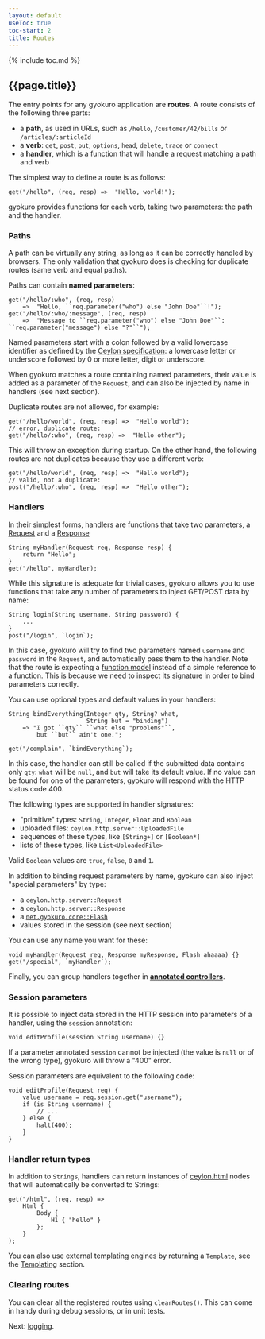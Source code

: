 ```yaml
---
layout: default
useToc: true
toc-start: 2
title: Routes
---
```


{% include toc.md %}

## {{page.title}}

The entry points for any gyokuro application are **routes**. A route consists of the
following three parts:

* a **path**, as used in URLs, such as `/hello`, `/customer/42/bills` or `/articles/:articleId`
* a **verb**: `get`, `post`, `put`, `options`, `head`, `delete`, `trace` or `connect`
* a **handler**, which is a function that will handle a request matching a path and verb

The simplest way to define a route is as follows:

    get("/hello", (req, resp) =>  "Hello, world!");

gyokuro provides functions for each verb, taking two parameters: the path and the handler.

### Paths

A path can be virtually any string, as long as it can be correctly handled by browsers.
The only validation that gyokuro does is checking for duplicate routes (same verb and equal paths).

Paths can contain **named parameters**:

    get("/hello/:who", (req, resp)
        =>  "Hello, ``req.parameter("who") else "John Doe"``!");
    get("/hello/:who/:message", (req, resp)
        =>  "Message to ``req.parameter("who") else "John Doe"``: ``req.parameter("message") else "?"``");

Named parameters start with a colon followed by a valid lowercase identifier as defined by
the [Ceylon specification](http://ceylon-lang.org/documentation/1.3/spec/html/lexical.html#identifiersandkeywords):
a lowercase letter or underscore followed by 0 or more letter, digit or underscore.

When gyokuro matches a route containing named parameters, their value is added as a parameter
of the `Request`, and can also be injected by name in handlers (see next section).

Duplicate routes are not allowed, for example:

    get("/hello/world", (req, resp) =>  "Hello world");
    // error, duplicate route:
    get("/hello/:who", (req, resp) =>  "Hello other");

This will throw an exception during startup. On the other hand, the following routes are not duplicates
because they use a different verb:

    get("/hello/world", (req, resp) =>  "Hello world");
    // valid, not a duplicate:
    post("/hello/:who", (req, resp) =>  "Hello other");
 
### Handlers
 
In their simplest forms, handlers are functions that take two parameters, 
a [Request](https://modules.ceylon-lang.org/repo/1/ceylon/net/1.3.3/module-doc/api/http/server/Request.type.html)
and a [Response](https://modules.ceylon-lang.org/repo/1/ceylon/net/1.3.3/module-doc/api/http/server/Response.type.html)
 
    String myHandler(Request req, Response resp) {
        return "Hello";
    }
    get("/hello", myHandler);

While this signature is adequate for trivial cases, gyokuro allows you to use functions that take any
number of parameters to inject GET/POST data by name:

    String login(String username, String password) {
        ...
    }
    post("/login", `login`);

In this case, gyokuro will try to find two parameters named `username` and `password` in the `Request`,
and automatically pass them to the handler. Note that the route is expecting a 
[function model](https://modules.ceylon-lang.org/repo/1/ceylon/language/1.3.3/module-doc/api/meta/model/Function.type.html)
instead of a simple reference to a function. This is because we need to inspect its signature in order
to bind parameters correctly.

You can use optional types and default values in your handlers:

    String bindEverything(Integer qty, String? what,
                          String but = "binding")
        => "I got ``qty`` ``what else "problems"``,
            but ``but`` ain't one.";

    get("/complain", `bindEverything`);
    
In this case, the handler can still be called if the submitted data contains only `qty`: `what` will be
`null`, and `but` will take its default value. If no value can be found for one of the parameters,
gyokuro will respond with the HTTP status code 400.

The following types are supported in handler signatures:

* "primitive" types: `String`, `Integer`, `Float` and `Boolean`
* uploaded files: `ceylon.http.server::UploadedFile`
* sequences of these types, like `[String+]` or `[Boolean*]`
* lists of these types, like `List<UploadedFile>`
 
Valid `Boolean` values are `true`, `false`, `0` and `1`.
 
In addition to binding request parameters by name, gyokuro can also inject "special parameters" by type:

* a `ceylon.http.server::Request`
* a `ceylon.http.server::Response`
* a [`net.gyokuro.core::Flash`](https://github.com/bjansen/gyokuro/blob/master/source/net/gyokuro/core/Flash.ceylon)
* values stored in the session (see next section)

You can use any name you want for these:

    void myHandler(Request req, Response myResponse, Flash ahaaaa) {}
    get("/special", `myHandler`);

Finally, you can group handlers together in [**annotated controllers**](#annotated-controllers).

### Session parameters

It is possible to inject data stored in the HTTP session into parameters of a handler, using the `session` annotation:

    void editProfile(session String username) {}

If a parameter annotated `session` cannot be injected (the value is `null` or of the wrong type),
gyokuro will throw a "400" error.

Session parameters are equivalent to the following code:

    void editProfile(Request req) {
        value username = req.session.get("username");
        if (is String username) {
            // ...
        } else {
            halt(400);
        }
    }

### Handler return types

In addition to `String`s, handlers can return instances of 
[ceylon.html](https://modules.ceylon-lang.org/repo/1/ceylon/html/1.3.3/module-doc/api/index.html) nodes
that will automatically be converted to Strings:

    get("/html", (req, resp) =>
        Html {
            Body {
                H1 { "hello" }
            };
        }
    );

You can also use external templating engines by returning a `Template`, see the 
[Templating](#templating) section.
 
### Clearing routes

You can clear all the registered routes using `clearRoutes()`. This can come in handy during debug
sessions, or in unit tests.

Next: [logging](logging).